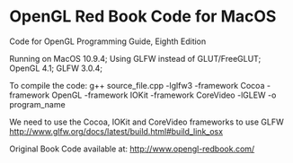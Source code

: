 OpenGL Red Book Code for MacOS
=========================

Code for OpenGL Programming Guide, Eighth Edition

Running on MacOS 10.9.4;
Using GLFW instead of GLUT/FreeGLUT;
OpenGL 4.1;
GLFW 3.0.4;

To compile the code:
g++ source_file.cpp -lglfw3 -framework Cocoa -framework OpenGL -framework IOKit -framework CoreVideo -lGLEW -o program_name

We need to use the Cocoa, IOKit and CoreVideo frameworks to use GLFW
http://www.glfw.org/docs/latest/build.html#build_link_osx

Original Book Code available at:
http://www.opengl-redbook.com/



